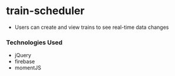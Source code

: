 # train-scheduler
* Users can create and view trains to see real-time data changes
### Technologies Used
* jQuery
* firebase
* momentJS